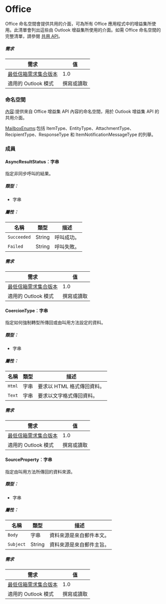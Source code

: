  

# Office

Office 命名空間會提供共用的介面，可為所有 Office 應用程式中的增益集所使用。此清單會列出這些由 Outlook 增益集所使用的介面。如需 Office 命名空間的完整清單，請參閱 [共用 API](../../shared/shared-api.md)。

##### 需求

|需求| 值|
|---|---|
|[最低信箱需求集合版本](../tutorial-api-requirement-sets.md)| 1.0|
|適用的 Outlook 模式| 撰寫或讀取|

### 命名空間

[內容](Office.context.md):提供來自 Office 增益集 API 內容的命名空間，用於 Outlook 增益集 API 的共用介面。

[MailboxEnums](Office.MailboxEnums.md):包括 ItemType、EntityType、AttachmentType、RecipientType、ResponseType 和 ItemNotificationMessageType 的列舉。

### 成員

####  AsyncResultStatus︰字串

指定非同步呼叫的結果。

##### 類型：

*   字串

##### 屬性：

|名稱| 類型	| 描述|
|---|---|---|
|`Succeeded`| String|呼叫成功。|
|`Failed`| String|呼叫失敗。|

##### 需求

|需求| 值|
|---|---|
|[最低信箱需求集合版本](../tutorial-api-requirement-sets.md)| 1.0|
|適用的 Outlook 模式| 撰寫或讀取|
####  CoercionType︰字串

指定如何強制轉型所傳回或由叫用方法設定的資料。

##### 類型：

*   字串

##### 屬性：

|名稱| 類型	| 描述|
|---|---|---|
|`Html`| 字串|要求以 HTML 格式傳回資料。|
|`Text`| 字串|要求以文字格式傳回資料。|

##### 需求

|需求| 值|
|---|---|
|[最低信箱需求集合版本](../tutorial-api-requirement-sets.md)| 1.0|
|適用的 Outlook 模式| 撰寫或讀取|
####  SourceProperty︰字串

指定由叫用方法所傳回的資料來源。

##### 類型：

*   字串

##### 屬性：

|名稱| 類型	| 描述|
|---|---|---|
|`Body`| 字串|資料來源是來自郵件本文。|
|`Subject`| String|資料來源是來自郵件主旨。|

##### 需求

|需求| 值|
|---|---|
|[最低信箱需求集合版本](../tutorial-api-requirement-sets.md)| 1.0|
|適用的 Outlook 模式| 撰寫或讀取|
